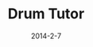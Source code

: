 ---
layout: default
title: Drum Tutor
img: /img/drumtutor1.jpg
img2: /img/drumtutor2.jpg
date: 2014-2-7
modalId: 5
slug: drum-tutor
projectDate: May 2013
client: University
service: "App Development"

tools: ['Flash', 'Illustrator', 'Garageband']
values: [50,25,25]

brief: To create an interactive design that teaches the user how to do something.
execution: I decided to create an iPad application that teaches the user how to play the drums at a fundamental level.<br>The app accomplished this through a variety of screens that started off by letting the user experiment with the different sounds each drum makes, then learning how to read music, then finally showing them more complicated beats.<br>What resulted was a fully functioning iPad app that met the brief and got high marks.
---